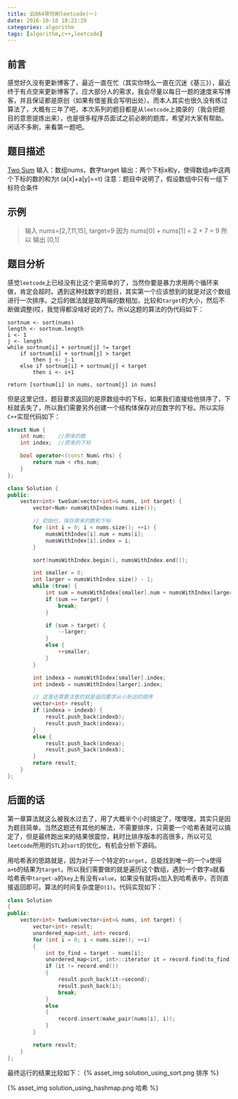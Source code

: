 ```yaml
---
title: 云064带你刷leetcode(一)
date: 2016-10-18 18:21:29
categories: algorithm
tags: [algorithm,c++,leetcode]
---
```


## 前言
感觉好久没有更新博客了，最近一直在忙（其实你特么一直在沉迷《基三》），最近终于有点空来更新博客了。应大部分人的需求，我会尽量以每日一题的速度来写博客，并且保证都是原创（如果有借鉴我会写明出处）。而本人其实也很久没有练过算法了，大概有三年了吧，本次系列的题目都是从`leetcode`上摘录的（我会把题目的意思提炼出来），也是很多程序员面试之前必刷的题库，希望对大家有帮助。闲话不多刷，来看第一题吧。

## 题目描述
[Two Sum](https://leetcode.com/problems/two-sum/)
输入：数组nums，数字target
输出：两个下标x和y，使得数组a中这两个下标的数的和为t (a[x]+a[y]==t)
注意：题目中说明了，假设数组中只有一组下标符合条件

<!--more-->

## 示例
> 输入 nums=[2,7,11,15], target=9
> 因为 nums[0] + nums[1] = 2 + 7 = 9
> 所以 输出 [0,1]

## 题目分析
感觉`leetcode`上已经没有比这个更简单的了，当然你要是暴力求用两个循环来做，肯定会超时。遇到这种找数字的题目，其实第一个应该想到的就是对这个数组进行一次排序。之后的做法就是取两端的数相加，比较和`target`的大小，然后不断做调整(哎，我觉得都没啥好说的了)。所以这题的算法的伪代码如下：
```
sortnum <- sort(nums)
length <- sortnum.length
i <- 1
j <- length
while sortnum[i] + sortnum[j] != target
    if sortnum[i] + sortnum[j] > target 
        then j <- j-1
    else if sortnum[i] + sortnum[j] < target 
        then i <- i+1

return [sortnum[i] in nums, sortnum[j] in nums]
```

但是这里记住，题目要求返回的是原数组中的下标，如果我们直接给他排序了，下标就丢失了，所以我们需要另外创建一个结构体保存对应数字的下标。所以实际`C++`实现代码如下：
```cpp
struct Num {
    int num;    //原来的数
    int index;  //原来的下标

    bool operator<(const Num& rhs) {
        return num < rhs.num;
    }
};

class Solution {
public:
    vector<int> twoSum(vector<int>& nums, int target) {
        vector<Num> numsWithIndex(nums.size());

        // 初始化，保存原来的数和下标
        for (int i = 0; i < nums.size(); ++i) {
            numsWithIndex[i].num = nums[i];
            numsWithIndex[i].index = i;
        }

        sort(numsWithIndex.begin(), numsWithIndex.end());

        int smaller = 0;
        int larger = numsWithIndex.size() - 1;
        while (true) {
            int sum = numsWithIndex[smaller].num + numsWithIndex[larger].num;
            if (sum == target) {
                break;
            }

            if (sum > target) {
                --larger;
            }
            else {
                ++smaller;
            }
        }

        int indexa = numsWithIndex[smaller].index;
        int indexb = numsWithIndex[larger].index;

        // 这里还需要注意的就是返回要求从小到达的顺序
        vector<int> result;
        if (indexa > indexb) {
            result.push_back(indexb);
            result.push_back(indexa);
        }
        else {
            result.push_back(indexa);
            result.push_back(indexb);
        }
        return result;
    }
};
```

## 后面的话
第一章算法就这么被我水过去了，用了大概半个小时搞定了，嘿嘿嘿，其实只是因为题目简单。当然这题还有其他的解法，不需要排序，只需要一个哈希表就可以搞定了，但是最终跑出来的结果很震惊，耗时比排序版本的高很多，所以可见`leetcode`所用的`STL`对`sort`的优化，有机会分析下源码。

用哈希表的思路就是，因为对于一个特定的`target`，总能找到唯一的一个`a`使得`a+b`的结果为`target`。所以我们需要做的就是遍历这个数组，遇到一个数字`a`就看哈希表中`target-a`的`key`上有没有`value`，如果没有就将`a`加入到哈希表中，否则直接返回即可。算法的时间复杂度是`O(1)`。代码实现如下：
```cpp
class Solution
{
public:
	vector<int> twoSum(vector<int>& nums, int target) {
		vector<int> result;
		unordered_map<int, int> record;
		for (int i = 0; i < nums.size(); ++i)
		{
			int to_find = target - nums[i];
			unordered_map<int, int>::iterator it = record.find(to_find);
			if (it != record.end())
			{
				result.push_back(it->second);
				result.push_back(i);
				break;
			} 
			else
			{
				record.insert(make_pair(nums[i], i));
			}
		}

		return result;
	}
};
```

最终运行的结果比较如下：
{% asset_img solution_using_sort.png 排序 %}

{% asset_img solution_using_hashmap.png 哈希 %}
